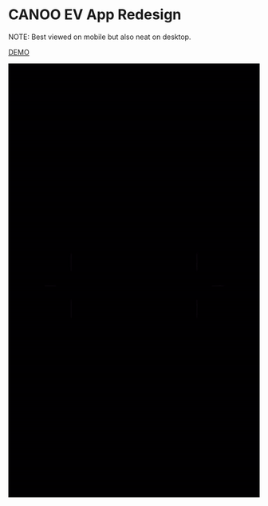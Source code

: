 # CANOO EV App Redesign

NOTE: Best viewed on mobile but also neat on desktop.


[DEMO](https://matthewmarquise.com/canooclone.html)

![Canoo App Remake](https://github.com/MattMarquise/CANOO-ev-app-redesign/blob/main/canooappremake.gif)
